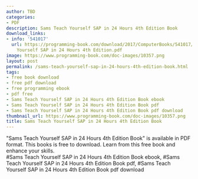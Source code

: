 ```yaml
---
author: TBD
categories:
- PDF
description: Sams Teach Yourself SAP in 24 Hours 4th Edition Book
download_links:
- info: '541017'
  url: https://programming-book.com/download/2017/ComputerBooks/541017/Sams Teach
    Yourself SAP in 24 Hours 4th Edition.pdf
image: https://www.programming-book.com/doc-images/10357.png
layout: post
permalink: /sams-teach-yourself-sap-in-24-hours-4th-edition-book.html
tags:
- free book download
- free pdf download
- free programming ebook
- pdf free
- Sams Teach Yourself SAP in 24 Hours 4th Edition Book ebook
- Sams Teach Yourself SAP in 24 Hours 4th Edition Book pdf
- Sams Teach Yourself SAP in 24 Hours 4th Edition Book pdf download
thumbnail_url: https://www.programming-book.com/doc-images/10357.png
title: Sams Teach Yourself SAP in 24 Hours 4th Edition Book
---
```


 
<div class="item-desc text-justify">
  "Sams Teach Yourself SAP in 24 Hours 4th Edition Book" is available in PDF format. This books is free to download. Learn from this free book and enhance your skills.
  <br>
  #Sams Teach Yourself SAP in 24 Hours 4th Edition Book ebook, #Sams Teach Yourself SAP in 24 Hours 4th Edition Book pdf, #Sams Teach Yourself SAP in 24 Hours 4th Edition Book pdf download
</div>